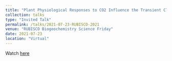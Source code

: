 ```yaml
---
title: "Plant Physiological Responses to CO2 Influence the Transient Climate Response in CMIP6 Earth System Models"
collection: talks
type: "Invited Talk"
permalink: /talks/2021-07-23-RUBISCO-2021
venue: "RUBISCO Biogeochemistry Science Friday"
date: 2021-07-23
location: "Virtual"
---
```


Watch [here](https://www.youtube.com/watch?v=e9D9UAFFXAE)
